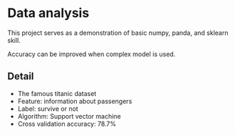 # Data analysis

This project serves as a demonstration of basic numpy, panda, and sklearn skill.  
  
Accuracy can be improved when complex model is used.  


## Detail
- The famous titanic dataset 
- Feature: information about passengers
- Label: survive or not
- Algorithm: Support vector machine
- Cross validation accuracy: 78.7%
